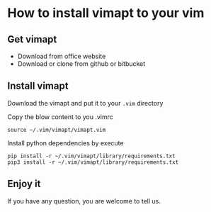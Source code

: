 How to install vimapt to your vim
===

## Get vimapt
* Download from office website
* Download or clone from github or bitbucket

## Install vimapt
Download the vimapt and put it to your `.vim` directory

Copy the blow content to you .vimrc

    source ~/.vim/vimapt/vimapt.vim
    
Install python dependencies by execute

    pip install -r ~/.vim/vimapt/library/requirements.txt
    pip3 install -r ~/.vim/vimapt/library/requirements.txt

## Enjoy it
If you have any question, you are welcome to tell us.

